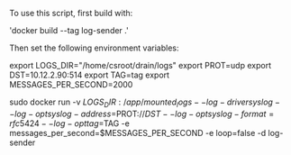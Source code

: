 To use this script, first build with:

'docker build --tag log-sender .'

Then set the following environment variables:

export LOGS_DIR="/home/csroot/drain/logs"
export PROT=udp
export DST=10.12.2.90:514
export TAG=tag
export MESSAGES_PER_SECOND=2000


sudo docker run -v $LOGS_DIR:/app/mounted_logs --log-driver syslog --log-opt syslog-address=$PROT://$DST --log-opt syslog-format=rfc5424  --log-opt tag=$TAG -e messages_per_second=$MESSAGES_PER_SECOND -e loop=false -d log-sender
